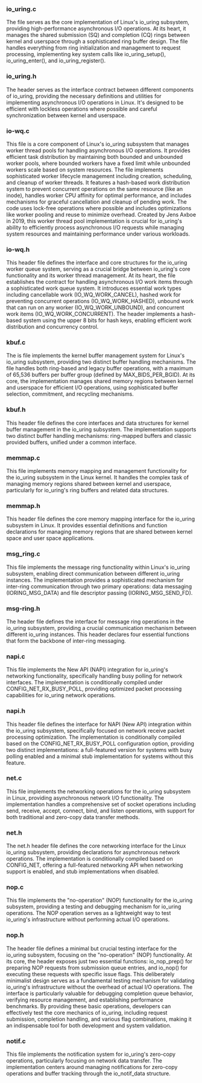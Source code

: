 ### io_uring.c
The file serves as the core implementation of Linux's io_uring subsystem, providing high-performance asynchronous I/O operations. At its heart, it manages the shared submission (SQ) and completion (CQ) rings between kernel and userspace through a sophisticated ring buffer design. The file handles everything from ring initialization and management to request processing, implementing key system calls like io_uring_setup(), io_uring_enter(), and io_uring_register().

### io_uring.h
The header serves as the interface contract between different components of io_uring, providing the necessary definitions and utilities for implementing asynchronous I/O operations in Linux. It's designed to be efficient with lockless operations where possible and careful synchronization between kernel and userspace.

### io-wq.c
This file is a core component of Linux's io_uring subsystem that manages worker thread pools for handling asynchronous I/O operations. It provides efficient task distribution by maintaining both bounded and unbounded worker pools, where bounded workers have a fixed limit while unbounded workers scale based on system resources. The file implements sophisticated worker lifecycle management including creation, scheduling, and cleanup of worker threads. It features a hash-based work distribution system to prevent concurrent operations on the same resource (like an inode), handles worker CPU affinity for optimal performance, and includes mechanisms for graceful cancellation and cleanup of pending work. The code uses lock-free operations where possible and includes optimizations like worker pooling and reuse to minimize overhead. Created by Jens Axboe in 2019, this worker thread pool implementation is crucial for io_uring's ability to efficiently process asynchronous I/O requests while managing system resources and maintaining performance under various workloads.

### io-wq.h
This header file defines the interface and core structures for the io_uring worker queue system, serving as a crucial bridge between io_uring's core functionality and its worker thread management. At its heart, the file establishes the contract for handling asynchronous I/O work items through a sophisticated work queue system. It introduces essential work types including cancellable work (IO_WQ_WORK_CANCEL), hashed work for preventing concurrent operations (IO_WQ_WORK_HASHED), unbound work that can run on any worker (IO_WQ_WORK_UNBOUND), and concurrent work items (IO_WQ_WORK_CONCURRENT). The header implements a hash-based system using the upper 8 bits for hash keys, enabling efficient work distribution and concurrency control. 

### kbuf.c
The is file implements the kernel buffer management system for Linux's io_uring subsystem, providing two distinct buffer handling mechanisms. The file handles both ring-based and legacy buffer operations, with a maximum of 65,536 buffers per buffer group (defined by MAX_BIDS_PER_BGID). At its core, the implementation manages shared memory regions between kernel and userspace for efficient I/O operations, using sophisticated buffer selection, commitment, and recycling mechanisms.

### kbuf.h
This header file defines the core interfaces and data structures for kernel buffer management in the io_uring subsystem. The implementation supports two distinct buffer handling mechanisms: ring-mapped buffers and classic provided buffers, unified under a common interface.

### memmap.c
This file implements memory mapping and management functionality for the io_uring subsystem in the Linux kernel. It handles the complex task of managing memory regions shared between kernel and userspace, particularly for io_uring's ring buffers and related data structures.

### memmap.h
This header file defines the core memory mapping interface for the io_uring subsystem in Linux. It provides essential definitions and function declarations for managing memory regions that are shared between kernel space and user space applications.

### msg_ring.c
This file implements the message ring functionality within Linux's io_uring subsystem, enabling direct communication between different io_uring instances. The implementation provides a sophisticated mechanism for inter-ring communication through two primary operations: data messaging (IORING_MSG_DATA) and file descriptor passing (IORING_MSG_SEND_FD).

### msg-ring.h
The header file defines the interface for message ring operations in the io_uring subsystem, providing a crucial communication mechanism between different io_uring instances. This header declares four essential functions that form the backbone of inter-ring messaging.

### napi.c
This file implements the New API (NAPI) integration for io_uring's networking functionality, specifically handling busy polling for network interfaces. The implementation is conditionally compiled under CONFIG_NET_RX_BUSY_POLL, providing optimized packet processing capabilities for io_uring network operations.

### napi.h
This header file defines the interface for NAPI (New API) integration within the io_uring subsystem, specifically focused on network receive packet processing optimization. The implementation is conditionally compiled based on the CONFIG_NET_RX_BUSY_POLL configuration option, providing two distinct implementations: a full-featured version for systems with busy polling enabled and a minimal stub implementation for systems without this feature.

### net.c
This file implements the networking operations for the io_uring subsystem in Linux, providing asynchronous network I/O functionality. The implementation handles a comprehensive set of socket operations including send, receive, accept, connect, bind, and listen operations, with support for both traditional and zero-copy data transfer methods.

### net.h
The net.h header file defines the core networking interface for the Linux io_uring subsystem, providing declarations for asynchronous network operations. The implementation is conditionally compiled based on CONFIG_NET, offering a full-featured networking API when networking support is enabled, and stub implementations when disabled.

### nop.c
This file implements the "no-operation" (NOP) functionality for the io_uring subsystem, providing a testing and debugging mechanism for io_uring operations. The NOP operation serves as a lightweight way to test io_uring's infrastructure without performing actual I/O operations.

### nop.h
The header file defines a minimal but crucial testing interface for the io_uring subsystem, focusing on the "no-operation" (NOP) functionality. At its core, the header exposes just two essential functions: io_nop_prep() for preparing NOP requests from submission queue entries, and io_nop() for executing these requests with specific issue flags. This deliberately minimalist design serves as a fundamental testing mechanism for validating io_uring's infrastructure without the overhead of actual I/O operations. The interface is particularly valuable for debugging completion queue behavior, verifying resource management, and establishing performance benchmarks. By providing these basic operations, developers can effectively test the core mechanics of io_uring, including request submission, completion handling, and various flag combinations, making it an indispensable tool for both development and system validation.

### notif.c
This file implements the notification system for io_uring's zero-copy operations, particularly focusing on network data transfer. The implementation centers around managing notifications for zero-copy operations and buffer tracking through the io_notif_data structure.